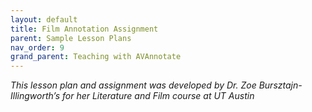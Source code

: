 ```yaml
---
layout: default
title: Film Annotation Assignment
parent: Sample Lesson Plans
nav_order: 9
grand_parent: Teaching with AVAnnotate
---
```

_This lesson plan and assignment was developed by Dr. Zoe Bursztajn-Illingworth’s for her Literature and Film course at UT Austin_
